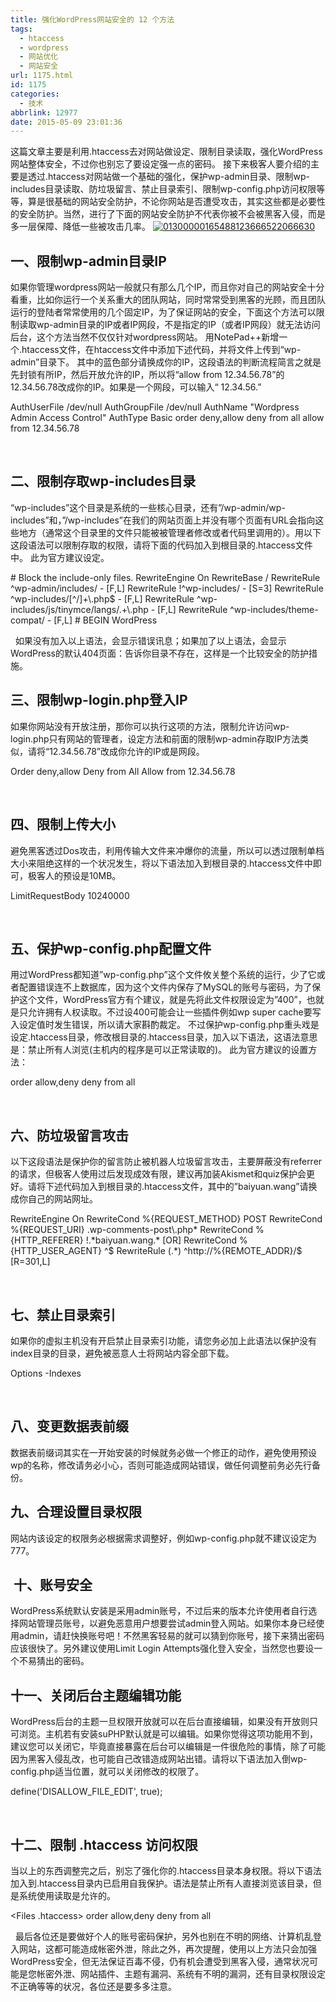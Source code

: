 ```yaml
---
title: 强化WordPress网站安全的 12 个方法
tags:
  - htaccess
  - wordpress
  - 网站优化
  - 网站安全
url: 1175.html
id: 1175
categories:
  - 技术
abbrlink: 12977
date: 2015-05-09 23:01:36
---
```


这篇文章主要是利用.htaccess去对网站做设定、限制目录读取，强化WordPress网站整体安全，不过你也别忘了要设定强一点的密码。 接下来极客人要介绍的主要是透过.htaccess对网站做一个基础的强化，保护wp-admin目录、限制wp-includes目录读取、防垃圾留言、禁止目录索引、限制wp-config.php访问权限等等，算是很基础的网站安全防护，不论你网站是否遭受攻击，其实这些都是必要性的安全防护。当然，进行了下面的网站安全防护不代表你被不会被黑客入侵，而是多一层保障、降低一些被攻击几率。 [![01300000165488123666522066630](http://baiyuan.wang/wp-content/uploads/2015/05/01300000165488123666522066630.jpg)](http://baiyuan.wang/wp-content/uploads/2015/05/01300000165488123666522066630.jpg)  

一、限制wp-admin目录IP
----------------

如果你管理wordpress网站一般就只有那么几个IP，而且你对自己的网站安全十分看重，比如你运行一个关系重大的团队网站，同时常常受到黑客的光顾，而且团队运行的登陆者常常使用的几个固定IP，为了保证网站的安全，下面这个方法可以限制读取wp-admin目录的IP或者IP网段，不是指定的IP（或者IP网段）就无法访问后台，这个方法当然不仅仅针对wordpress网站。 用NotePad++新增一个.htaccess文件，在htaccess文件中添加下述代码，并将文件上传到“wp-admin”目录下。 其中的蓝色部分请换成你的IP，这段语法的判断流程简言之就是先封锁有所IP，然后开放允许的IP，所以将“allow from 12.34.56.78”的12.34.56.78改成你的IP。如果是一个网段，可以输入“ 12.34.56.”

AuthUserFile /dev/null
AuthGroupFile /dev/null
AuthName "Wordpress Admin Access Control"
AuthType Basic
<LIMIT GET>
order deny,allow
deny from all
allow from 12.34.56.78
</LIMIT>

 

二、限制存取wp-includes目录
-------------------

“wp-includes”这个目录是系统的一些核心目录，还有”/wp-admin/wp-includes”和，”/wp-includes”在我们的网站页面上并没有哪个页面有URL会指向这些地方（通常这个目录里的文件只能被被管理者修改或者代码里调用的）。用以下这段语法可以限制存取的权限，请将下面的代码加入到根目录的.htaccess文件中。 此为官方建议设定。

\# Block the include-only files.
RewriteEngine On
RewriteBase /
RewriteRule ^wp-admin/includes/ - \[F,L\]
RewriteRule !^wp-includes/ - \[S=3\]
RewriteRule ^wp-includes/\[^/\]+\\.php$ - \[F,L\]
RewriteRule ^wp-includes/js/tinymce/langs/.+\\.php - \[F,L\]
RewriteRule ^wp-includes/theme-compat/ - \[F,L\]
\# BEGIN WordPress

  如果没有加入以上语法，会显示错误讯息；如果加了以上语法，会显示WordPress的默认404页面：告诉你目录不存在，这样是一个比较安全的防护措施。

三、限制wp-login.php登入IP
--------------------

如果你网站没有开放注册，那你可以执行这项的方法，限制允许访问wp-login.php只有网站的管理者，设定方法和前面的限制wp-admin存取IP方法类似，请将“12.34.56.78”改成你允许的IP或是网段。

<Files wp-login.php>
Order deny,allow
Deny from All
Allow from 12.34.56.78
</Files>

 

四、限制上传大小
--------

避免黑客透过Dos攻击，利用传输大文件来冲爆你的流量，所以可以透过限制单档大小来阻绝这样的一个状况发生，将以下语法加入到根目录的.htaccess文件中即可，极客人的预设是10MB。

LimitRequestBody 10240000

 

五、保护wp-config.php配置文件
---------------------

用过WordPress都知道”wp-config.php”这个文件攸关整个系统的运行，少了它或者配置错误连不上数据库，因为这个文件内保存了MySQL的账号与密码，为了保护这个文件，WordPress官方有个建议，就是先将此文件权限设定为”400”，也就是只允许拥有人权读取。不过设400可能会让一些插件例如wp super cache要写入设定值时发生错误，所以请大家斟酌裁定。 不过保护wp-config.php重头戏是设定.htaccess目录，修改根目录的.htaccess目录，加入以下语法，这语法意思是：禁止所有人浏览(主机内的程序是可以正常读取的)。 此为官方建议的设置方法：

<files wp-config.php>
order allow,deny
deny from all
</files>

 

六、防垃圾留言攻击
---------

以下这段语法是保护你的留言防止被机器人垃圾留言攻击，主要屏蔽没有referrer的请求，但极客人使用过后发现成效有限，建议再加装Akismet和quiz保护会更好。请将下述代码加入到根目录的.htaccess文件，其中的”baiyuan.wang”请换成你自己的网站网址。

RewriteEngine On
RewriteCond %{REQUEST_METHOD} POST
RewriteCond %{REQUEST_URI} .wp-comments-post\\.php*
RewriteCond %{HTTP_REFERER} !.\*baiyuan.wang.\* \[OR\]
RewriteCond %{HTTP\_USER\_AGENT} ^$
RewriteRule (.*) ^http://%{REMOTE_ADDR}/$ \[R=301,L\]

 

七、禁止目录索引
--------

如果你的虚拟主机没有开启禁止目录索引功能，请您务必加上此语法以保护没有index目录的目录，避免被恶意人士将网站内容全部下载。

Options -Indexes

 

八、变更数据表前缀
---------

数据表前缀词其实在一开始安装的时候就务必做一个修正的动作，避免使用预设wp的名称，修改请务必小心，否则可能造成网站错误，做任何调整前务必先行备份。

九、合理设置目录权限
----------

网站内该设定的权限务必根据需求调整好，例如wp-config.php就不建议设定为777。

 十、账号安全
-------

WordPress系统默认安装是采用admin账号，不过后来的版本允许使用者自行选择网站管理员账号，以避免恶意用户想要尝试admin登入网站。如果你本身已经使用admin，请赶快换账号吧！不然黑客轻易的就可以猜到你账号，接下来猜出密码应该很快了。另外建议使用Limit Login Attempts强化登入安全，当然您也要设一个不易猜出的密码。

十一、关闭后台主题编辑功能
-------------

WordPress后台的主题一旦权限开放就可以在后台直接编辑，如果没有开放则只可浏览。主机若有安装suPHP默认就是可以编辑。如果你觉得这项功能用不到，建议您可以关闭它，毕竟直接暴露在后台可以编辑是一件很危险的事情，除了可能因为黑客入侵乱改，也可能自己改错造成网站出错。请将以下语法加入倒wp-config.php适当位置，就可以关闭修改的权限了。

define('DISALLOW\_FILE\_EDIT', true);

 

十二、限制 .htaccess 访问权限
--------------------

当以上的东西调整完之后，别忘了强化你的.htaccess目录本身权限。将以下语法加入到.htaccess目录内已启用自我保护。语法是禁止所有人直接浏览该目录，但是系统使用读取是允许的。

<Files .htaccess>
order allow,deny
deny from all
</Files>

  最后各位还是要做好个人的账号密码保护，另外也别在不明的网络、计算机乱登入网站，这都可能造成帐密外泄，除此之外，再次提醒，使用以上方法只会加强WordPress安全，但无法保证百毒不侵，仍有机会遭受到黑客入侵，通常状况可能是您帐密外泄、网站插件、主题有漏洞、系统有不明的漏洞，还有目录权限设定不正确等等的状况，各位还是要多多注意。